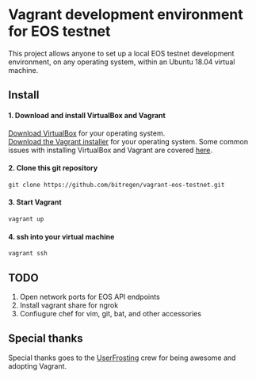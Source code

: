 # Vagrant development environment for EOS testnet

This project allows anyone to set up a local EOS testnet development environment, on any operating system, within an Ubuntu 18.04 virtual machine. 

## Install

#### 1. Download and install VirtualBox and Vagrant 
[Download VirtualBox](https://www.virtualbox.org/wiki/Downloads) for your operating system.  
[Download the Vagrant installer](https://www.vagrantup.com/downloads.html) for your operating system.
Some common issues with installing VirtualBox and Vagrant are covered [here](vagrant-issues.md).

#### 2. Clone this git repository 
```
git clone https://github.com/bitregen/vagrant-eos-testnet.git
```

#### 3. Start Vagrant
```
vagrant up
```

#### 4. ssh into your virtual machine
```
vagrant ssh
```

## TODO
1. Open network ports for EOS API endpoints
2. Install vagrant share for ngrok 
3. Confiugure chef for vim, git, bat, and other accessories

## Special thanks
Special thanks goes to the [UserFrosting](https://www.userfrosting.com/) crew for being awesome and adopting Vagrant. 
